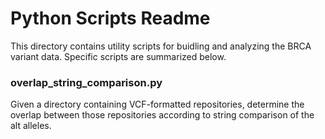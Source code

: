 # Python Scripts Readme

This directory contains utility scripts for buidling and analyzing the BRCA variant data.  Specific scripts are summarized below.

### overlap_string_comparison.py

Given a directory containing VCF-formatted repositories, determine the overlap between those repositories according to string comparison
of the alt alleles.
